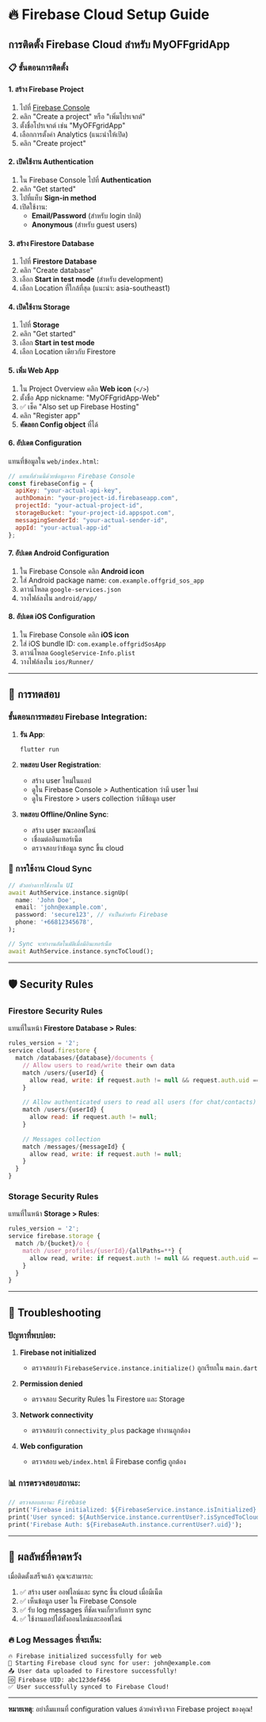 # 🔥 Firebase Cloud Setup Guide

## การติดตั้ง Firebase Cloud สำหรับ MyOFFgridApp

### 📋 ขั้นตอนการติดตั้ง

#### 1. สร้าง Firebase Project
1. ไปที่ [Firebase Console](https://console.firebase.google.com/)
2. คลิก "Create a project" หรือ "เพิ่มโปรเจกต์"
3. ตั้งชื่อโปรเจกต์ เช่น "MyOFFgridApp"
4. เลือกการตั้งค่า Analytics (แนะนำให้เปิด)
5. คลิก "Create project"

#### 2. เปิดใช้งาน Authentication
1. ใน Firebase Console ไปที่ **Authentication**
2. คลิก "Get started"
3. ไปที่แท็บ **Sign-in method**
4. เปิดใช้งาน:
   - **Email/Password** (สำหรับ login ปกติ)
   - **Anonymous** (สำหรับ guest users)

#### 3. สร้าง Firestore Database
1. ไปที่ **Firestore Database**
2. คลิก "Create database"
3. เลือก **Start in test mode** (สำหรับ development)
4. เลือก Location ที่ใกล้ที่สุด (แนะนำ: asia-southeast1)

#### 4. เปิดใช้งาน Storage
1. ไปที่ **Storage**
2. คลิก "Get started"
3. เลือก **Start in test mode**
4. เลือก Location เดียวกับ Firestore

#### 5. เพิ่ม Web App
1. ใน Project Overview คลิก **Web icon** (`</>`)
2. ตั้งชื่อ App nickname: "MyOFFgridApp-Web"
3. ✅ เช็ค "Also set up Firebase Hosting"
4. คลิก "Register app"
5. **คัดลอก Config object** ที่ได้

#### 6. อัปเดต Configuration

แทนที่ข้อมูลใน `web/index.html`:

```javascript
// แทนที่ส่วนนี้ด้วยข้อมูลจาก Firebase Console
const firebaseConfig = {
  apiKey: "your-actual-api-key",
  authDomain: "your-project-id.firebaseapp.com",
  projectId: "your-actual-project-id",
  storageBucket: "your-project-id.appspot.com", 
  messagingSenderId: "your-actual-sender-id",
  appId: "your-actual-app-id"
};
```

#### 7. อัปเดต Android Configuration
1. ใน Firebase Console คลิก **Android icon**
2. ใส่ Android package name: `com.example.offgrid_sos_app`
3. ดาวน์โหลด `google-services.json`
4. วางไฟล์ลงใน `android/app/`

#### 8. อัปเดต iOS Configuration
1. ใน Firebase Console คลิก **iOS icon**
2. ใส่ iOS bundle ID: `com.example.offgridSosApp`
3. ดาวน์โหลด `GoogleService-Info.plist`
4. วางไฟล์ลงใน `ios/Runner/`

---

## 🧪 การทดสอบ

### ขั้นตอนการทดสอบ Firebase Integration:

1. **รัน App**:
   ```bash
   flutter run
   ```

2. **ทดสอบ User Registration**:
   - สร้าง user ใหม่ในแอป
   - ดูใน Firebase Console > Authentication ว่ามี user ใหม่
   - ดูใน Firestore > users collection ว่ามีข้อมูล user

3. **ทดสอบ Offline/Online Sync**:
   - สร้าง user ขณะออฟไลน์
   - เชื่อมต่ออินเทอร์เน็ต
   - ตรวจสอบว่าข้อมูล sync ขึ้น cloud

### 📱 การใช้งาน Cloud Sync

```dart
// ตัวอย่างการใช้งานใน UI
await AuthService.instance.signUp(
  name: 'John Doe',
  email: 'john@example.com',
  password: 'secure123', // จำเป็นสำหรับ Firebase
  phone: '+66812345678',
);

// Sync จะทำงานอัตโนมัติเมื่อมีอินเทอร์เน็ต
await AuthService.instance.syncToCloud();
```

---

## 🛡️ Security Rules

### Firestore Security Rules
แทนที่ในหน้า **Firestore Database > Rules**:

```javascript
rules_version = '2';
service cloud.firestore {
  match /databases/{database}/documents {
    // Allow users to read/write their own data
    match /users/{userId} {
      allow read, write: if request.auth != null && request.auth.uid == userId;
    }
    
    // Allow authenticated users to read all users (for chat/contacts)
    match /users/{userId} {
      allow read: if request.auth != null;
    }
    
    // Messages collection
    match /messages/{messageId} {
      allow read, write: if request.auth != null;
    }
  }
}
```

### Storage Security Rules
แทนที่ในหน้า **Storage > Rules**:

```javascript
rules_version = '2';
service firebase.storage {
  match /b/{bucket}/o {
    match /user_profiles/{userId}/{allPaths=**} {
      allow read, write: if request.auth != null && request.auth.uid == userId;
    }
  }
}
```

---

## 🔧 Troubleshooting

### ปัญหาที่พบบ่อย:

1. **Firebase not initialized**
   - ตรวจสอบว่า `FirebaseService.instance.initialize()` ถูกเรียกใน `main.dart`

2. **Permission denied**
   - ตรวจสอบ Security Rules ใน Firestore และ Storage

3. **Network connectivity**
   - ตรวจสอบว่า `connectivity_plus` package ทำงานถูกต้อง

4. **Web configuration**
   - ตรวจสอบ `web/index.html` มี Firebase config ถูกต้อง

### 📊 การตรวจสอบสถานะ:

```dart
// ตรวจสอบสถานะ Firebase
print('Firebase initialized: ${FirebaseService.instance.isInitialized}');
print('User synced: ${AuthService.instance.currentUser?.isSyncedToCloud}');
print('Firebase Auth: ${FirebaseAuth.instance.currentUser?.uid}');
```

---

## 🎯 ผลลัพธ์ที่คาดหวัง

เมื่อติดตั้งเสร็จแล้ว คุณจะสามารถ:

1. ✅ สร้าง user ออฟไลน์และ sync ขึ้น cloud เมื่อมีเน็ต
2. ✅ เห็นข้อมูล user ใน Firebase Console
3. ✅ รับ log messages ที่ชัดเจนเกี่ยวกับการ sync
4. ✅ ใช้งานแอปได้ทั้งออนไลน์และออฟไลน์

### 🔥 Log Messages ที่จะเห็น:
```
🔥 Firebase initialized successfully for web
🚀 Starting Firebase cloud sync for user: john@example.com
📤 User data uploaded to Firestore successfully!
🆔 Firebase UID: abc123def456
✅ User successfully synced to Firebase Cloud!
```

---

**หมายเหตุ**: อย่าลืมแทนที่ configuration values ด้วยค่าจริงจาก Firebase project ของคุณ!